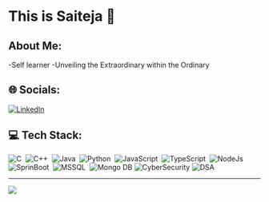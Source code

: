 
<!--
**ChadaSaiteja/ChadaSaiteja** is a ✨ _special_ ✨ repository because its `README.md` (this file) appears on your GitHub profile.


Here are some ideas to get you started:

- 🔭 I’m currently working on ...
- 🌱 I’m currently learning ...
- 👯 I’m looking to collaborate on ...
- 🤔 I’m looking for help with ...
- 💬 Ask me about ...
- 📫 How to reach me: ...
- 😄 Pronouns: ...
- ⚡ Fun fact: ...
-->
# This is Saiteja 👋
## About Me:
-Self learner
-Unveiling the Extraordinary within the Ordinary


## 🌐 Socials:
[![LinkedIn](https://img.shields.io/badge/LinkedIn-%230077B5.svg?logo=linkedin&logoColor=white)](https://linkedin.com/in/chada-saiteja/) 


## 💻 Tech Stack:
![C](https://img.shields.io/badge/-C-05122A?style=flat&logo=C&logoColor=A8B9CC)&nbsp;
![C++](https://img.shields.io/badge/-C++-05122A?style=flat&logo=C++&logoColor=A8B9CC)&nbsp;
![Java](https://img.shields.io/badge/-Java-05122A?style=flat&logo=Java&logoColor=FFA518)&nbsp;
![Python](https://img.shields.io/badge/-Python-05122A?style=flat&logo=python)&nbsp;
![JavaScript](https://img.shields.io/badge/-JavaScript-05122A?style=flat&logo=javascript)&nbsp;
![TypeScript](https://img.shields.io/badge/-TypeScript-05122A?style=flat&logo=typescript)&nbsp;
![NodeJs](https://img.shields.io/badge/-NodeJs-05122A?style=flat&logo=nodejs)&nbsp;
![SprinBoot](https://img.shields.io/badge/-SpringBoot-05122A?style=flat&logo=springboot)&nbsp;
![MSSQL](https://img.shields.io/badge/-MS_SQL-05122A?style=flat&logo=microsoftsqlserver)&nbsp;
![Mongo DB](https://img.shields.io/badge/-MongoDB-05122A?style=flat&logo=mongodb)
![CyberSecurity](https://img.shields.io/badge/-CyberSecurity-05122A?style=flat&logo=cybersecurity)
![DSA](https://img.shields.io/badge/-DSA-05122A?style=flat&logo=dsa)

---
[![](https://visitcount.itsvg.in/api?id=ChadaSaiteja&icon=0&color=0)](https://visitcount.itsvg.in)

<!-- Proudly created with GPRM ( https://gprm.itsvg.in ) -->
